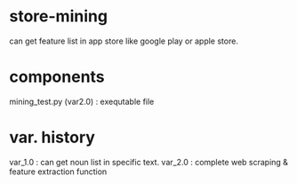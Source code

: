 # store-mining
 can get feature list in app store like google play or apple store.
# components
mining_test.py (var2.0) : exequtable file
# var. history
var_1.0 : can get noun list in specific text.
var_2.0 : complete web scraping & feature extraction function

